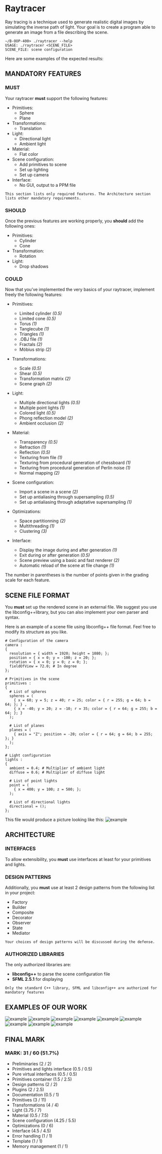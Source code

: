 # Raytracer

Ray tracing is a technique used to generate realistic digital images by simulating the inverse path of light.
Your goal is to create a program able to generate an image from a file describing the scene.

```
∼/B-OOP-400> ./raytracer --help
USAGE: ./raytracer <SCENE_FILE>
SCENE_FILE: scene configuration
```

Here are some examples of the expected results:

## MANDATORY FEATURES

### MUST

Your raytracer **must** support the following features:

-   Primitives:
    -   Sphere
    -   Plane
-   Transformations:
    -   Translation
-   Light:
    -   Directional light
    -   Ambient light
-   Material:
    -   Flat color
-   Scene configuration:
    -   Add primitives to scene
    -   Set up lighting
    -   Set up camera
-   Interface:
    -   No GUI, output to a PPM file

```
This section lists only required features. The Architecture section lists other mandatory requirements.
```

### SHOULD

Once the previous features are working properly, you **should** add the following ones:

-   Primitives:
    -   Cylinder
    -   Cone
-   Transformation:
    -   Rotation
-   Light:
    -   Drop shadows

### COULD

Now that you’ve implemented the very basics of your raytracer, implement freely the following features:

-   Primitives:
    -   Limited cylinder _(0.5)_
    -   Limited cone _(0.5)_
    -   Torus _(1)_
    -   Tanglecube _(1)_
    -   Triangles _(1)_
    -   .OBJ file _(1)_
    -   Fractals _(2)_
    -   Möbius strip _(2)_
-   Transformations:
    -   Scale _(0.5)_
    -   Shear _(0.5)_
    -   Transformation matrix _(2)_
    -   Scene graph _(2)_
-   Light:
    -   Multiple directional lights _(0.5)_
    -   Multiple point lights _(1)_
    -   Colored light _(0.5)_
    -   Phong reflection model _(2)_
    -   Ambient occlusion _(2)_
-   Material:
    -   Transparency _(0.5)_
    -   Refraction _(1)_
    -   Reflection _(0.5)_
    -   Texturing from file _(1)_
    -   Texturing from procedural generation of chessboard _(1)_
    -   Texturing from procedural generation of Perlin noise _(1)_
    -   Normal mapping _(2)_
-   Scene configuration:
    -   Import a scene in a scene _(2)_
    -   Set up antialiasing through supersampling _(0.5)_
    -   Set up antialiasing through adaptative supersampling _(1)_
-   Optimizations:

    -   Space partitionning _(2)_
    -   Multithreading _(1)_
    -   Clustering _(3)_

-   Interface:
    -   Display the image during and after generation _(1)_
    -   Exit during or after generation _(0.5)_
    -   Scene preview using a basic and fast renderer _(2)_
    -   Automatic reload of the scene at file change _(1)_

The number in parentheses is the number of points given in the grading scale for each feature.

## SCENE FILE FORMAT

You **must** set up the rendered scene in an external file. We suggest you use the libconfig++library, but you
can also implement your own parser and syntax.

Here is an example of a scene file using libconfig++ file format. Feel free to modify its structure as you like.

```
# Configuration of the camera
camera :
{
  resolution = { width = 1920; height = 1080; };
  position = { x = 0; y = -100; z = 20; };
  rotation = { x = 0; y = 0; z = 0; };
  fieldOfView = 72.0; # In degree
};

# Primitives in the scene
primitives :
{
  # List of spheres
  spheres = (
    { x = 60; y = 5; z = 40; r = 25; color = { r = 255; g = 64; b = 64; }; } ,
    { x = -40; y = 20; z = -10; r = 35; color = { r = 64; g = 255; b = 64; }; }
  );

  # List of planes
  planes = (
    { axis = "Z"; position = -20; color = { r = 64; g = 64; b = 255; }; }
  );
};

# Light configuration
lights :
{
  ambient = 0.4; # Multiplier of ambient light
  diffuse = 0.6; # Multiplier of diffuse light

  # List of point lights
  point = (
    { x = 400; y = 100; z = 500; };
  );

  # List of directional lights
  directional = ();
};
```

This file would produce a picture looking like this:
![example](screenshots/subject_example.png)

## ARCHITECTURE

### INTERFACES

To allow extensibility, you **must** use interfaces at least for your primitives and lights.

### DESIGN PATTERNS

Additionally, you **must** use at least 2 design patterns from the following list in your project:

-   Factory
-   Builder
-   Composite
-   Decorator
-   Observer
-   State
-   Mediator

```
Your choices of design patterns will be discussed during the defense.
```

### AUTHORIZED LIBRARIES

The only authorized libraries are:

-   **libconfig++** to parse the scene configuration file
-   **SFML 2.5.1** for displaying

```
Only the standard C++ library, SFML and libconfig++ are authorized for mandatory features
```

## EXAMPLES OF OUR WORK

![example](screenshots/demo_all.png)
![example](screenshots/demo_cone.png)
![example](screenshots/demo_cylinder.png)
![example](screenshots/demo_lights.png)
![example](screenshots/demo_rotation.png)
![example](screenshots/demo_scale.png)
![example](screenshots/demo_sphere.png)
![example](screenshots/demo_translation.png)
![example](screenshots/demo_with_import.png)

## FINAL MARK

### MARK: 31 / 60 (51.7%)

-   Preliminaries (2 / 2)
-   Primitives and lights interface (0.5 / 0.5)
-   Pure virtual interfaces (0.5 / 0.5)
-   Primitives container (1.5 / 2.5)
-   Design patterns (2 / 2)
-   Plugins (2 / 2.5)
-   Documentation (0.5 / 1)
-   Primitives (3 / 11)
-   Transformations (4 / 4)
-   Light (3.75 / 7)
-   Material (0.5 / 7.5)
-   Scene configuration (4.25 / 5.5)
-   Optimizations (0 / 6)
-   Interface (4.5 / 4.5)
-   Error handling (1 / 1)
-   Template (1 / 1)
-   Memory management (1 / 1)
